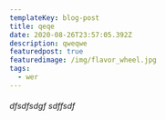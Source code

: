 ```yaml
---
templateKey: blog-post
title: qeqe
date: 2020-08-26T23:57:05.392Z
description: qweqwe
featuredpost: true
featuredimage: /img/flavor_wheel.jpg
tags:
  - wer
---
```

###### dfsdfsdgf sdffsdf